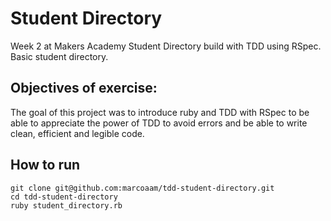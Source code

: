 Student Directory
=================

Week 2 at Makers Academy Student Directory build with TDD using RSpec. Basic student directory.

Objectives of exercise:
-----------------------

The goal of this project was to introduce ruby and TDD with RSpec to be able to appreciate the power of TDD to avoid errors and be able to write clean, efficient and legible code.

How to run
------------

	git clone git@github.com:marcoaam/tdd-student-directory.git
	cd tdd-student-directory
	ruby student_directory.rb
